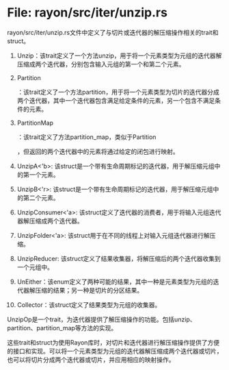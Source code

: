 # File: rayon/src/iter/unzip.rs

rayon/src/iter/unzip.rs文件中定义了与切片或迭代器的解压缩操作相关的trait和struct。

1. Unzip：该trait定义了一个方法unzip，用于将一个元素类型为元组的迭代器解压缩成两个迭代器，分别包含输入元组的第一个和第二个元素。

2. Partition<P>：该trait定义了一个方法partition，用于将一个元素类型为切片的迭代器分成两个迭代器，其中一个迭代器包含满足给定条件的元素，另一个包含不满足条件的元素。

3. PartitionMap<P>：该trait定义了方法partition_map，类似于Partition<P>，但返回的两个迭代器中的元素将通过给定的闭包进行映射。

4. UnzipA<'b>: 该struct是一个带有生命周期标记的迭代器，用于解压缩元组中的第一个元素。

5. UnzipB<'r>: 该struct是一个带有生命周期标记的迭代器，用于解压缩元组中的第二个元素。

6. UnzipConsumer<'a>: 该struct定义了迭代器的消费者，用于将输入元组迭代器解压缩成两个迭代器。

7. UnzipFolder<'a>: 该struct用于在不同的线程上对输入元组迭代器进行解压缩。

8. UnzipReducer<RA>: 该struct定义了结果收集器，将解压缩后的两个迭代器收集到一个元组中。

9. UnEither：该enum定义了两种可能的结果，其中一种是元素类型为元组的迭代器解压缩的结果；另一种是切片的分区结果。

10. Collector<FromT>：该struct定义了结果类型为元组的收集器。

UnzipOp<T>是一个trait，为迭代器提供了解压缩操作的功能。包括unzip、partition、partition_map等方法的实现。

这些trait和struct为使用Rayon库时，对切片和迭代器进行解压缩操作提供了方便的接口和实现。可以将一个元素类型为元组的迭代器解压缩成两个迭代器或切片，也可以将切片分成两个迭代器或切片，并应用相应的映射操作。

